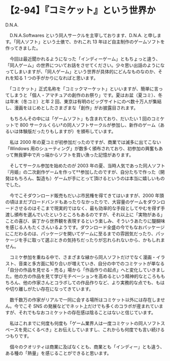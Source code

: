 # 【2-94】『コミケット』という世界か

<div class="author">D.N.A.</div>

　D.N.A.Softwares という同人サークルを主宰しております、D.N.A. と申します。「同人ソフト」という土俵で、かれこれ 13 年ほど自主制作のゲームソフトを作ってきました。

　今回は最近聞かれるようになった「インディーゲーム」ともちょっと違う、「同人ゲーム」の世界についてお話をさせてください。少々思い出話のようになってしまいますが、「同人ゲーム」という世界が具体的にどんなものなのか、それを知る 1 つの手がかりになればと思います。

　「コミケット」正式名称を「コミックマーケット」といいますが、簡単に言ってしまうと「個人・アマチュアの創作のお祭り」です。夏はお盆（夏コミ）、冬は年末（冬コミ）と年 2 回、東京は有明のビッグサイトにのべ数十万人が集結し、漫画をはじめとしたさまざまな「創作」がお披露目されます。

　もちろんその中には「ゲームソフト」も含まれており、だいたい 1 回のコミケットで 800 サークルくらい†の同人ソフトサークルが参加し、新作のゲーム（あるいは体験版だったりもしますが）を頒布しています。

　私は 2000 年の夏コミが初参加だったのですが、商業では滅多に出てこない「Windows 用のシューティング」が数多く頒布されており、初参加の興奮もあって無我夢中で片っ端からソフトを買い漁った記憶があります。

　そしてサークル参加を始めたのが 2003 年の夏、当時人気であった同人ソフト『月姫』の二次創作ゲームを作って††参加したのですが、自分たちで作った（開発はもちろん、製造も）ゲームが手にとって頂けるというのは本当に嬉しいものでした。

　今でこそダウンロード販売もだいぶ市民権を得てきてはいますが、2000 年頭の頃はまだブロードバンドもあったりなかったりで、大容量のゲームをダウンロードさせるのはそこまで現実的ではなく、最も効率的な手段としてやむを得ず手渡し頒布を選んでいたというところもあるのですが、それ以上に「実物がある」ことの喜び、装丁から世界観を表現するという楽しみ、そういうあたりに醍醐味を感じる人もたくさんいるようです。ダウンロード全盛の今でもなおパッケージにこだわるのは、パッケージを開いてゲームに至るまでの雰囲気だったり、パッケージを手に取って選ぶときの気持ちだったりが忘れられないから、かもしれません。

　コミケ参加を重ねる中で、さまざまな縁から同人ソフトだけでなく漫画・イラスト、音楽と多方面に知り合いが増えていき、自分の中でのコミケットが単なる「自分の作品を見せる・売る」場から「作品作りの起点」へと変化していきました。他の方の作品を見て学びモチベーションを高めるという精神的なところももちろん、他の作家さんとコラボしての作品作りなど、より実務的な点でも、もはや切り離しがたい存在になってきています。

　数千数万の作家がリアルで一同に会する場所はコミケット以外には存在しません。今でこそ SNS の発展などでネット上だけでも多くのコラボが産まれていますが、それでもなおコミケットの存在感は陰ることはないと信じています。

　私はこれまでに何度も何度も「ゲーム業界人は一度コミケットの同人ソフトスペースを見にくるべき」とお伝えしていますし、これからも何度でも言い続けるつもりです。

　個々のクオリティは商業に及ばなくとも、商業とも「インディー」とも違う、ある種の「熱量」を感じることができると思います。
